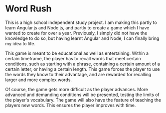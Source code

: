 # Word Rush
This is a high school independent study project. I am making this partly to learn Angular.js and Node.js, and partly to create a game which I have wanted to create for over a year. Previously, I simply did not have the knowledge to do so, but having learnt Angular and Node, I can finally bring my idea to life.

This game is meant to be educational as well as entertaining. Within a certain timeframe, the player has to recall words that meet certain conditions, such as starting with a phrase, containing a certain amount of a certain letter, or having a certain length. This game forces the player to use the words they know to their advantage, and are rewarded for recalling larger and more complex words.

Of course, the game gets more difficult as the player advances. More advanced and demanding conditions will be presented, testing the limits of the player's vocabulary. The game will also have the feature of teaching the players new words. This ensures the player improves with time.
